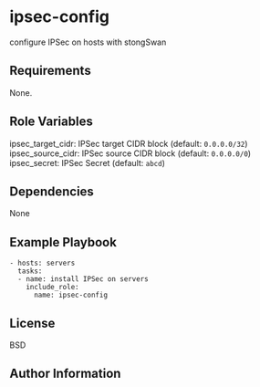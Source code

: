 ipsec-config
=========

configure IPSec on hosts with stongSwan

Requirements
------------

None.

Role Variables
--------------

ipsec_target_cidr: IPSec target CIDR block (default: `0.0.0.0/32`)
ipsec_source_cidr: IPSec source CIDR block (default: `0.0.0.0/0`)
ipsec_secret: IPSec Secret (default: `abcd`)

Dependencies
------------

None

Example Playbook
----------------

    - hosts: servers
      tasks:
      - name: install IPSec on servers
        include_role:
          name: ipsec-config

License
-------

BSD

Author Information
------------------

